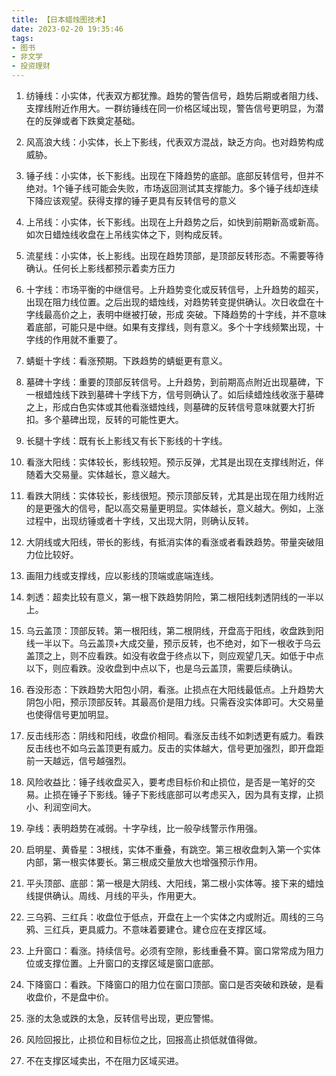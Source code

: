 ```yaml
---
title: 【日本蜡烛图技术】
date: 2023-02-20 19:35:46
tags:
- 图书
- 非文学
- 投资理财
---
```


1. 纺锤线：小实体，代表双方都犹豫。趋势的警告信号，趋势后期或者阻力线、支撑线附近作用大。一群纺锤线在同一价格区域出现，警告信号更明显，为潜在的反弹或者下跌奠定基础。

2. 风高浪大线：小实体，长上下影线，代表双方混战，缺乏方向。也对趋势构成威胁。
3. 锤子线：小实体，长下影线。出现在下降趋势的底部。底部反转信号，但并不绝对。1个锤子线可能会失败，市场返回测试其支撑能力。多个锤子线却连续下降应该观望。获得支撑的锤子更具有反转信号的意义
4. 上吊线：小实体，长下影线。出现在上升趋势之后，如快到前期新高或新高。如次日蜡烛线收盘在上吊线实体之下，则构成反转。
5. 流星线：小实体，长上影线。出现在趋势顶部，是顶部反转形态。不需要等待确认。任何长上影线都预示着卖方压力
6. 十字线：市场平衡的中继信号。上升趋势变化或反转信号，上升趋势的超买，出现在阻力线位置。之后出现的蜡烛线，对趋势转变提供确认。次日收盘在十字线最高价之上，表明中继被打破，形成 突破。下降趋势的十字线，并不意味着底部，可能只是中继。如果有支撑线，则有意义。多个十字线频繁出现，十字线的作用就不重要了。
7. 蜻蜓十字线：看涨预期。下跌趋势的蜻蜓更有意义。
8. 墓碑十字线：重要的顶部反转信号。上升趋势，到前期高点附近出现墓碑，下一根蜡烛线下跌到墓碑十字线下方，信号则确认了。如后续蜡烛线收涨于墓碑之上，形成白色实体或其他看涨蜡烛线，则墓碑的反转信号意味就要大打折扣。多个墓碑出现，反转的可能性更大。
9. 长腿十字线：既有长上影线又有长下影线的十字线。
10. 看涨大阳线：实体较长，影线较短。预示反弹，尤其是出现在支撑线附近，伴随着大交易量。实体越长，意义越大。
11. 看跌大阴线：实体较长，影线很短。预示顶部反转，尤其是出现在阻力线附近的是更强大的信号，配以高交易量更明显。实体越长，意义越大。例如，上涨过程中，出现纺锤或者十字线，又出现大阴，则确认反转。
12. 大阴线或大阳线，带长的影线，有抵消实体的看涨或者看跌趋势。带量突破阻力位比较好。
13. 画阻力线或支撑线，应以影线的顶端或底端连线。
14. 刺透：超卖比较有意义，第一根下跌趋势阴险，第二根阳线刺透阴线的一半以上。
15. 乌云盖顶：顶部反转。第一根阳线，第二根阴线，开盘高于阳线，收盘跌到阳线一半以下。乌云盖顶+大成交量，预示反转，也不绝对，如下一根收于乌云盖顶之上，则不应看跌。如没有收盘于终点以下，则应观望几天。如低于中点以下，则应看跌。没收盘到中点以下，也是乌云盖顶，需要后续确认。
16. 吞没形态：下跌趋势大阳包小阴，看涨。止损点在大阳线最低点。上升趋势大阴包小阳，预示顶部反转。其最高价是阻力线。只需吞没实体即可。大交易量也使得信号更加明显。
17. 反击线形态：阴线和阳线，收盘价相同。看涨反击线不如刺透更有威力。看跌反击线也不如乌云盖顶更有威力。反击的实体越大，信号更加强烈，即开盘距前一天越远，信号越强烈。
18. 风险收益比：锤子线收盘买入，要考虑目标价和止损位，是否是一笔好的交易。止损在锤子下影线。锤子下影线底部可以考虑买入，因为具有支撑，止损小、利润空间大。
19. 孕线：表明趋势在减弱。十字孕线，比一般孕线警示作用强。
20. 启明星、黄昏星：3根线，实体不重叠，有跳空。第三根收盘刺入第一个实体内部，第一根实体要长。第三根成交量放大也增强预示作用。
21. 平头顶部、底部：第一根是大阴线、大阳线，第二根小实体等。接下来的蜡烛线提供确认。周线、月线的平头，作用更大。
22. 三乌鸦、三红兵：收盘位于低点，开盘在上一个实体之内或附近。周线的三乌鸦、三红兵，更具威力。不意味着要建仓。建仓应在支撑区域。
23. 上升窗口：看涨。持续信号。必须有空隙，影线重叠不算。窗口常常成为阻力位或支撑位置。上升窗口的支撑区域是窗口底部。
24. 下降窗口：看跌。下降窗口的阻力位在窗口顶部。窗口是否突破和跌破，是看收盘价，不是盘中价。
25. 涨的太急或跌的太急，反转信号出现，更应警惕。
26. 风险回报比，止损位和目标位之比，回报高止损低就值得做。
27. 不在支撑区域卖出，不在阻力区域买进。
